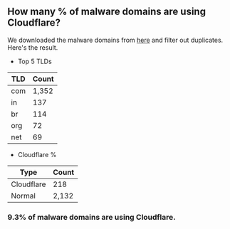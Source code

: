 ## How many % of malware domains are using Cloudflare?


We downloaded the malware domains from [here](https://urlhaus.abuse.ch) and filter out duplicates.
Here's the result.


[//]: # (start replacement)


- Top 5 TLDs

| TLD | Count |
| --- | --- |
| com | 1,352 |
| in | 137 |
| br | 114 |
| org | 72 |
| net | 69 |


- Cloudflare %

| Type | Count |
| --- | --- |
| Cloudflare | 218 |
| Normal | 2,132 |


### 9.3% of malware domains are using Cloudflare.